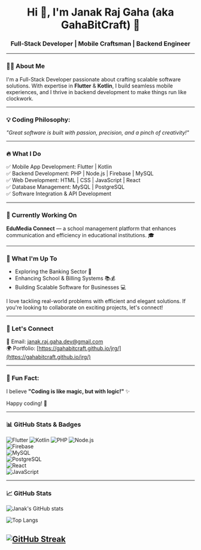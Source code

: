 <h1 align="center">Hi 👋, I'm Janak Raj Gaha (aka GahaBitCraft) 🚀</h1>
<h3 align="center">Full-Stack Developer | Mobile Craftsman | Backend Engineer</h3>

---

### 👨‍💻 About Me
I'm a Full-Stack Developer passionate about crafting scalable software solutions. With expertise in **Flutter** & **Kotlin**, I build seamless mobile experiences, and I thrive in backend development to make things run like clockwork.

---

### 💡 Coding Philosophy:
*"Great software is built with passion, precision, and a pinch of creativity!"*

---

### 🔥 What I Do

✅ Mobile App Development: Flutter | Kotlin  
✅ Backend Development: PHP | Node.js | Firebase | MySQL  
✅ Web Development: HTML | CSS | JavaScript | React  
✅ Database Management: MySQL | PostgreSQL  
✅ Software Integration & API Development

---

### 🚀 Currently Working On  
**EduMedia Connect** — a school management platform that enhances communication and efficiency in educational institutions. 🎓

---

### 🚀 What I'm Up To

- Exploring the Banking Sector 🏦  
- Enhancing School & Billing Systems 📚💰  
- Building Scalable Software for Businesses 💻  

I love tackling real-world problems with efficient and elegant solutions. If you're looking to collaborate on exciting projects, let's connect!

---

### 💬 Let's Connect

📩 Email: [janak.raj.gaha.dev@gmail.com](mailto:janak.raj.gaha.dev@gmail.com)  
🌍 Portfolio: [https://gahabitcraft.github.io/jrg/](https://gahabitcraft.github.io/jrg/)

---

### 🚀 Fun Fact:  
I believe **"Coding is like magic, but with logic!"** ✨

Happy coding! 💙

---

### 📊 GitHub Stats & Badges

![Flutter](https://img.shields.io/badge/Flutter-02569B?style=for-the-badge&logo=flutter&logoColor=white) 
![Kotlin](https://img.shields.io/badge/Kotlin-0095D5?style=for-the-badge&logo=kotlin&logoColor=white) 
![PHP](https://img.shields.io/badge/PHP-777BB4?style=for-the-badge&logo=php&logoColor=white) 
![Node.js](https://img.shields.io/badge/Node.js-339933?style=for-the-badge&logo=nodedotjs&logoColor=white)  
![Firebase](https://img.shields.io/badge/Firebase-FFCA28?style=for-the-badge&logo=firebase&logoColor=black)  
![MySQL](https://img.shields.io/badge/MySQL-4479A1?style=for-the-badge&logo=mysql&logoColor=white)  
![PostgreSQL](https://img.shields.io/badge/PostgreSQL-336791?style=for-the-badge&logo=postgresql&logoColor=white)  
![React](https://img.shields.io/badge/React-61DAFB?style=for-the-badge&logo=react&logoColor=black)  
![JavaScript](https://img.shields.io/badge/JavaScript-F7DF1E?style=for-the-badge&logo=javascript&logoColor=black)  

---

### 📈 GitHub Stats

![Janak's GitHub stats](https://github-readme-stats.vercel.app/api?username=gahabitcraft&show_icons=true&theme=radical)

![Top Langs](https://github-readme-stats.vercel.app/api/top-langs/?username=gahabitcraft&layout=compact&theme=nightowl&border_radius=15&bg_color=0d1117&text_color=c9d1d9&title_color=58a6ff)

[![GitHub Streak](https://streak-stats.demolab.com?user=GahaBitCraft&theme=highcontrast)](https://git.io/streak-stats)
---
